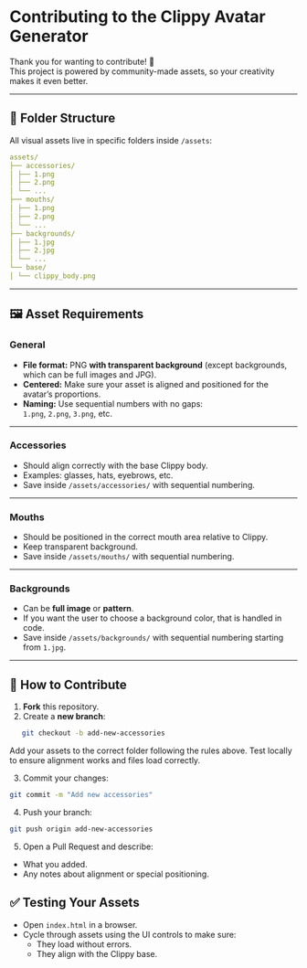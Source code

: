 # Contributing to the Clippy Avatar Generator

Thank you for wanting to contribute! 🎉  
This project is powered by community-made assets, so your creativity makes it even better.

---

## 📂 Folder Structure

All visual assets live in specific folders inside `/assets`:
```yaml
assets/
├── accessories/
│ ├── 1.png
│ ├── 2.png
│ └── ...
├── mouths/
│ ├── 1.png
│ ├── 2.png
│ └── ...
├── backgrounds/
│ ├── 1.jpg
│ ├── 2.jpg
│ └── ...
└── base/
│ └── clippy_body.png
```

---

## 🖼️ Asset Requirements

### General
- **File format:** PNG **with transparent background** (except backgrounds, which can be full images and JPG).
- **Centered:** Make sure your asset is aligned and positioned for the avatar’s proportions.
- **Naming:** Use sequential numbers with no gaps:  
  `1.png`, `2.png`, `3.png`, etc.

---

### Accessories
- Should align correctly with the base Clippy body.
- Examples: glasses, hats, eyebrows, etc.
- Save inside `/assets/accessories/` with sequential numbering.

---

### Mouths
- Should be positioned in the correct mouth area relative to Clippy.
- Keep transparent background.
- Save inside `/assets/mouths/` with sequential numbering.

---

### Backgrounds
- Can be **full image** or **pattern**.
- If you want the user to choose a background color, that is handled in code.
- Save inside `/assets/backgrounds/` with sequential numbering starting from `1.jpg`.

---

## 🔄 How to Contribute

1. **Fork** this repository.
2. Create a **new branch**:  
```bash
   git checkout -b add-new-accessories
```
Add your assets to the correct folder following the rules above.
Test locally to ensure alignment works and files load correctly.

3. Commit your changes:
```bash
git commit -m "Add new accessories"
```

4. Push your branch:
```bash
git push origin add-new-accessories
```

5. Open a Pull Request and describe:
- What you added.
- Any notes about alignment or special positioning.

## ✅ Testing Your Assets
- Open `index.html` in a browser.
- Cycle through assets using the UI controls to make sure:
    - They load without errors.
    - They align with the Clippy base.


